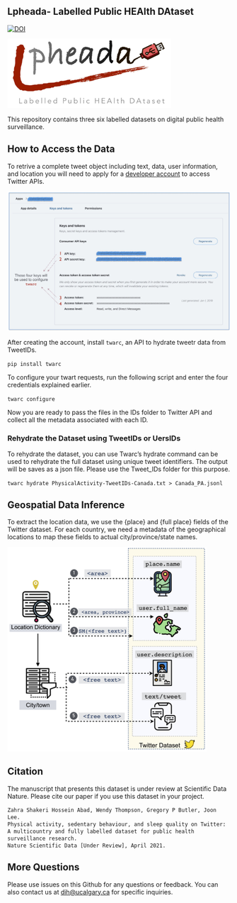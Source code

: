 ## Lpheada- Labelled Public HEAlth DAtaset
[![DOI](https://zenodo.org/badge/354686567.svg)](https://zenodo.org/badge/latestdoi/354686567)


<img src="/Images/lpheada.jpg" width="370">
 
This repository contains three six labelled datasets on digital public health surveillance. 



## How to Access the Data

To retrive a complete tweet object including text, data, user information, and location you will need to apply for a [developer account](https://developer.twitter.com/en/solutions/academic-research) to access Twitter APIs.


<img src="/Images/twarc.jpg" width="700">

After creating the account, install `twarc`, an API to hydrate tweetr data from TweetIDs. 

`pip install twarc`

To configure your twart requests, run the following script and enter the four credentials explained earlier.

`twarc configure`

Now you are ready to pass the files in the IDs folder to Twitter API and collect all the metadata associated with each ID.

### Rehydrate the Dataset using TweetIDs or UersIDs

To rehydrate the dataset, you can use Twarc’s hydrate command can be used to rehydrate the full dataset using unique tweet identifiers. The output will be saves as a json file. Please use the Tweet_IDs folder for this purpose.  

`twarc hydrate PhysicalActivity-TweetIDs-Canada.txt > Canada_PA.jsonl`

 


## Geospatial Data Inference
To extract the location data, we use the {place} and {full place} fields of the Twitter dataset. For each country, we need a metadata of the geographical locations to map these fields to actual city/province/state names.

<img src="/Images/LocationProcess.jpg" width="450">

## Citation

The manuscript that presents this dataset is under review at Scientific Data Nature. Please cite our paper if you use this dataset in your project.

``` 
Zahra Shakeri Hossein Abad, Wendy Thompson, Gregory P Butler, Joon Lee. 
Physical activity, sedentary behaviour, and sleep quality on Twitter:
A multicountry and fully labelled dataset for public health surveillance research.
Nature Scientific Data [Under Review], April 2021.
```

## More Questions

Please use issues on this Github for any questions or feedback. You can also contact us at dih@ucalgary.ca for specific inquiries.  
